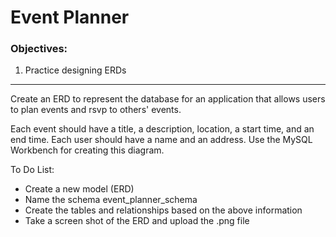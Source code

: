 <h1>Event Planner</h1>

<h3>Objectives:</h3>

<ol>
    <li>Practice designing ERDs</li>
</ol>

<hr>

<p>Create an ERD to represent the database for an application that allows users to plan events and rsvp to others' events.</p>

<p>Each event should have a title, a description, location, a start time, and an end time. Each user should have a name and an address. Use the MySQL Workbench for creating this diagram.</p>

<p>To Do List:</p>
<ul>
    <li>Create a new model (ERD)</li>
    <li>Name the schema event_planner_schema</li>
    <li>Create the tables and relationships based on the above information</li>
    <li>Take a screen shot of the ERD and upload the .png file</li>
</ul>


